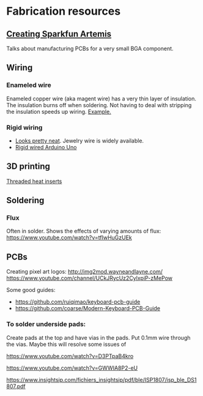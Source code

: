 # Fabrication resources

## [Creating Sparkfun Artemis](https://www.sparkfun.com/news/3122)
Talks about manufacturing PCBs for a very small BGA component.

## Wiring
### Enameled wire
Enameled copper wire (aka magent wire) has a very thin layer of insulation. 
The insulation burns off when soldering.
Not having to deal with stripping the insulation speeds up wiring.
[Example.](https://www.reddit.com/r/MechanicalKeyboards/comments/absurp/psa_hand_wiring_tip_you_can_use_thin_enameled/)

### Rigid wiring
- [Looks pretty neat](https://geekhack.org/index.php?topic=95382.0). Jewelry wire is widely available. 
- [Rigid wired Arduino Uno](https://www.instagram.com/p/B7soKG8nTTo/)

## 3D printing
[Threaded heat inserts](https://hackaday.com/2019/02/28/threading-3d-printed-parts-how-to-use-heat-set-inserts/)

## Soldering
### Flux

Often in solder.
Shows the effects of varying amounts of flux: https://www.youtube.com/watch?v=tfIwHuGzUEk

## PCBs
Creating pixel art logos: http://img2mod.wayneandlayne.com/
https://www.youtube.com/channel/UCkJRycUz2CylxpiP-zMePow

Some good guides:
- https://github.com/ruiqimao/keyboard-pcb-guide
- https://github.com/coarse/Modern-Keyboard-PCB-Guide


### To solder underside pads:
Create pads at the top and have vias in the pads. 
Put 0.1mm wire through the vias. 
Maybe this will resolve some issues of 

https://www.youtube.com/watch?v=D3PTpaB4kro

https://www.youtube.com/watch?v=GWWIA8P2-eU


https://www.insightsip.com/fichiers_insightsip/pdf/ble/ISP1807/isp_ble_DS1807.pdf